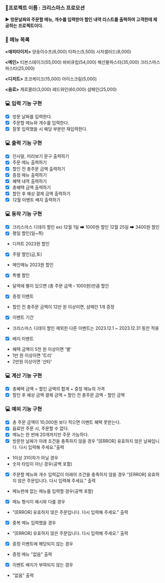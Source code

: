### 🚩프로젝트 이름 : 크리스마스 프로모션

**▶ 방문날짜와 주문할 메뉴, 개수를 입력받아 할인 내역 리스트를 출력하여 고객한테 제공하는 프로젝트이다.**

### 📑 메뉴 목록

**<애피타이저>**
양송이수프(6,000)
타파스(5,500)
시저샐러드(8,000)

**<메인>**
티본스테이크(55,000)
바비큐립(54,000)
해산물파스타(35,000)
크리스마스파스타(25,000)

**<디저트>**
초코케이크(15,000)
아이스크림(5,000)

**<음료>**
제로콜라(3,000)
레드와인(60,000)
샴페인(25,000)

### 💻 입력 기능 구현

- [x] 방문 날짜를 입력한다.
- [x] 주문할 메뉴와 개수를 입력한다.
- [x] 잘못 입력했을 시 해당 부분만 재입력한다.

### 💻 출력 기능 구현

- [x] 인사말, 미리보기 문구 출력하기
- [x] 주문 메뉴 출력하기
- [x] 할인 전 총주문 금액 출력하기
- [x] 증정 메뉴 출력하기
- [x] 혜택 내역 출력하기
- [x] 총혜택 금액 출력하기
- [x] 할인 후 예상 결제 금액 출력하기
- [x] 12월 이벤트 배지 출력하기

### 💻 동작 기능 구현

- [x] 크리스마스 디데이 할인
      ex)
      12월 1일 ➡ 1000원 할인
      12월 25일 ➡ 3400원 할인
- [x] 평일 할인(일~목)
- 디저트 2023원 할인

- [x] 주말 할인(금,토)
- 메인메뉴 2023원 할인
- [x] 특별 할인
- 달력에 별이 있으면 (총 주문 금액 - 1000원)만큼 할인
- [x] 증정 이벤트
- 할인 전 총주문 금액이 12만 원 이상이면, 샴페인 1개 증정

- [x] 이벤트 기간
- 크리스마스 디데이 할인 제외한 다른 이벤트는 2023.12.1 ~ 2023.12.31 동안 적용

- [x] 배지 이벤트
- 혜택 금액이 5천 원 이상이면 '별'
- 1만 원 이상이면 '트리'
- 2만원 이상이면 '산타'

### 💻 계산 기능 구현

- [x] 총혜택 금액 = 할인 금액의 합계 + 증정 메뉴의 가격
- [x] 할인 후 예상 금액 결제 금액 = 할인 전 총주문 금액 - 할인 금액

### 💻 예외 기능 구현

- [x] 총 주문 금액이 10,000원 보다 적으면 이벤트 혜택 못받는다.
- [x] 음료만 주문 시, 주문할 수 없다.
- [x] 메뉴는 한 번에 20개까지만 주문 가능하다.
- [x] 방문한 날짜가 아래 조건을 충족하지 않을 경우 "[ERROR] 유효하지 않은 날짜입니다. 다시 입력해 주세요."출력
- 1이상 31이하가 아닐 경우
- 숫자 타입이 아닌 경우(공백 포함)
- [x] 주문할 메뉴와 개수 입력값이 아래의 조건을 충족하지 않을 경우 "[ERROR] 유효하지 않은 주문입니다. 다시 입력해 주세요." 출력
- 메뉴판에 없는 메뉴를 입력할 경우(공백 포함)
- [x] 메뉴 형식이 예시와 다를 경우
- "[ERROR] 유효하지 않은 주문입니다. 다시 입력해 주세요." 출력
- [x] 중복 메뉴 입력했을 경우
- "[ERROR] 유효하지 않은 주문입니다. 다시 입력해 주세요." 출력
- [x] 증정 이벤트에 해당되지 않는 경우
- 증정 메뉴 "없음" 출력
- [x] 이벤트 배지가 부여되지 않는 경우
- "없음" 출력
